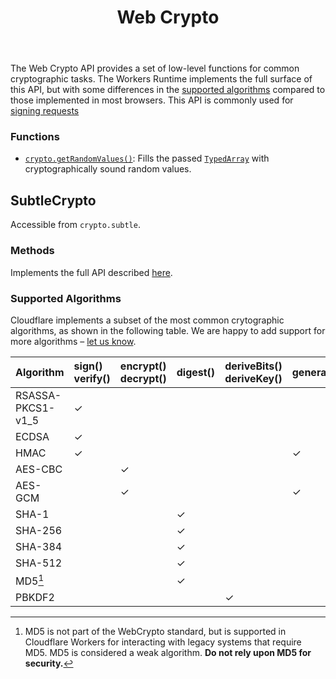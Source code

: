 ﻿---
title: Web Crypto
weight: 7
---

The Web Crypto API provides a set of low-level functions for common cryptographic tasks. The Workers Runtime implements the full surface of this API, but with some differences in the [supported algorithms](#supported-algorithms) compared to those implemented in most browsers. This API is commonly used for [signing requests](/reference/write-workers/best-practices/signing-requests)

### Functions

* [`crypto.getRandomValues()`](https://developer.mozilla.org/en-US/docs/Web/API/Crypto/getRandomValues): Fills the passed [`TypedArray`](https://developer.mozilla.org/en-US/docs/Web/JavaScript/Reference/Global_Objects/TypedArray) with cryptographically sound random values.

## SubtleCrypto

Accessible from `crypto.subtle`.

### Methods

Implements the full API described [here](https://developer.mozilla.org/en-US/docs/Web/API/SubtleCrypto#Methods).

### Supported Algorithms

Cloudflare implements a subset of the most common crytographic algorithms, as shown in the following table.
We are happy to add support for more algorithms – [let us know](https://community.cloudflare.com/c/developers/workers).

| Algorithm         | sign()<br/>verify() | encrypt()<br/>decrypt() | digest() | deriveBits()<br/>deriveKey() | generateKey() | wrapKey()<br/>unwrapKey() |
| :---------------- | :------------------ | :---------------------- | :------- | :--------------------------- | :------------ | :------------------------ |
| RSASSA-PKCS1-v1_5 | ✓                   |                         |          |                              |               |                           |
| ECDSA             | ✓                   |                         |          |                              |               |                           |
| HMAC              | ✓                   |                         |          |                              | ✓             |                           |
| AES-CBC           |                     | ✓                       |          |                              |               | ✓                         |
| AES-GCM           |                     | ✓                       |          |                              | ✓             | ✓                         |
| SHA-1             |                     |                         | ✓        |                              |               |                           |
| SHA-256           |                     |                         | ✓        |                              |               |                           |
| SHA-384           |                     |                         | ✓        |                              |               |                           |
| SHA-512           |                     |                         | ✓        |                              |               |                           |
| MD5[^1]           |                     |                         | ✓        |                              |               |                           |
| PBKDF2            |                     |                         |          | ✓                            |               |                           |

[^1]: MD5 is not part of the WebCrypto standard, but is supported in Cloudflare Workers for interacting with legacy systems that require MD5. MD5 is considered a weak algorithm. **Do not rely upon MD5 for security.**

